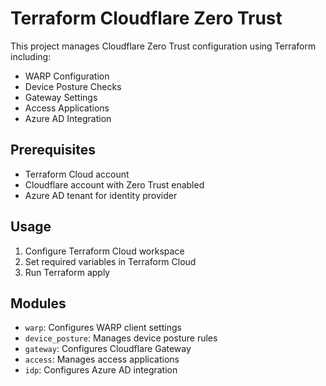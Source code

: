 # Terraform Cloudflare Zero Trust

This project manages Cloudflare Zero Trust configuration using Terraform including:
- WARP Configuration
- Device Posture Checks
- Gateway Settings
- Access Applications
- Azure AD Integration

## Prerequisites
- Terraform Cloud account
- Cloudflare account with Zero Trust enabled
- Azure AD tenant for identity provider

## Usage
1. Configure Terraform Cloud workspace
2. Set required variables in Terraform Cloud
3. Run Terraform apply

## Modules
- `warp`: Configures WARP client settings
- `device_posture`: Manages device posture rules
- `gateway`: Configures Cloudflare Gateway
- `access`: Manages access applications
- `idp`: Configures Azure AD integration
